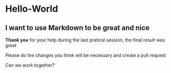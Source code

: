 # Hello-World
## I want to use Markdown to be great and nice

**Thank you** for your help during the last pratical session, the final result was great

Please do the changes you think will be necessary and create a pull request

Can we work together?
